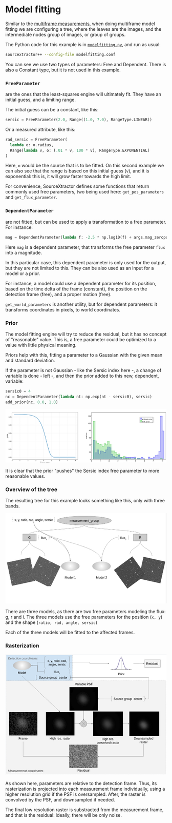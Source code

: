 # Model fitting

Similar to the [multiframe measurements](../measurement/README.md),
when doing multiframe model fitting we are configuring a tree, where
the leaves are the images, and the intermediate nodes group of images,
or group of groups.

The Python code for this example is in [`modelfitting.py`](modelfitting.py), and
run as usual:

```bash
sourcextractor++ --config-file modelfitting.conf
```

You can see we use two types of parameters: Free and Dependent. There is
also a Constant type, but it is not used in this example.

### `FreeParameter`
are the ones that the least-squares engine will ultimately fit.
They have an initial guess, and a limiting range.

The initial guess can be a constant, like this:

```python
sersic = FreeParameter(2.0, Range((1.0, 7.0), RangeType.LINEAR))
```

Or a measured attribute, like this:

```python
rad_sersic = FreeParameter(
  lambda o: o.radius,
  Range(lambda v, o: (.01 * v, 100 * v), RangeType.EXPONENTIAL)
)
```

Here, `o` would be the source that is to be fitted. On this second example
we can also see that the range is based on this initial guess (`v`), and
it is exponential: this is, it will grow faster towards the high limit.

For convenience, SourceXtractor defines some functions that return commonly
used free parameters, two being used here: `get_pos_parameters`
and `get_flux_parameter`.

### `DependentParameter`
are not fitted, but can be used to apply a transformation to a free parameter.
For instance:

```python
mag = DependentParameter(lambda f: -2.5 * np.log10(f) + args.mag_zeropoint, flux)
```

Here `mag` is a dependent parameter, that transforms the free parameter
`flux` into a magnitude.

In this particular case, this dependent parameter is only used for the output,
but they are not limited to this. They can be also used as an input for a model
or a prior.

For instance, a model could use a dependent parameter for its position,
based on the time delta of the frame (constant),
the position on the detection frame (free), and a proper motion (free).

`get_world_parameters` is another utility, but for dependent parameters:
it transforms coordinates in pixels, to world coordinates.

### Prior

The model fitting engine will try to reduce the residual, but it has no concept
of "reasonable" value. This is, a free parameter could be optimized to a value
with little physical meaning.

Priors help with this, fitting a parameter to a Gaussian with the given mean
and standard deviation.

If the parameter is not Gaussian - like the Sersic index here -, a change of
variable is done - left -, and then the prior added to this new, dependent,
variable:

```python
sersic0 = 4
nc = DependentParameter(lambda nt: np.exp(nt - sersic0), sersic)
add_prior(nc, 0.0, 1.0)
```

![Prior effect](../images/prior.png)

It is clear that the prior "pushes" the Sersic index free parameter to more
reasonable values.

### Overview of the tree

The resulting tree  for this example looks something like this,
only with three bands.

![Model fitting tree](../images/modeltree.png)

There are three models, as there are two free parameters modeling the
flux: g, r and i. The three models use the free parameters for the position
(`x, y`) and the shape (`ratio, rad, angle, sersic`)

Each of the three models will be fitted to the affected frames.

### Rasterization

![Rasterization](../images/raster.png)

As shown here, parameters are relative to the detection frame. Thus, its
rasterization is projected into each measurement frame individually, using a
higher resolution grid if the PSF is oversampled. After, the raster is
convolved by the PSF, and downsampled if needed.

The final low resolution raster is substracted from the measurement frame,
and that is the residual: ideally, there will be only noise.
